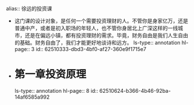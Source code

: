 alias:: 徐远的投资课

- 这门课的设计对象，是任何一个需要投资理财的人。不管你是身家亿万，还是普通中产，或者是初入职场的年轻人，也不管你身居北上广深这样的一线城市，还是在偏远小镇，都有投资理财的需求。毕竟，财务自由是我们人生自由的基础。财务自由了，我们才能更好地谈诗和远方。
  ls-type:: annotation
  hl-page:: 3
  id:: 62510333-dbd3-4bf0-af27-360e9f1715e7
- # 第一章投资原理
  ls-type:: annotation
  hl-page:: 8
  id:: 62510624-b366-4b46-92ba-14af6585a992
